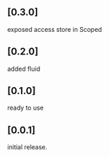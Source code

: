 ## [0.3.0]
  exposed access store in Scoped
## [0.2.0]
  added fluid

## [0.1.0]
  ready to use

## [0.0.1]
  initial release.
